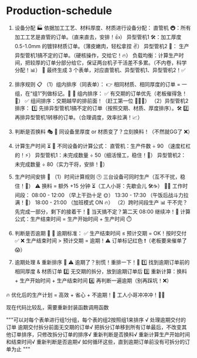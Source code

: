 # Production-schedule
1. 设备分配 🏭
依据加工工艺、材料厚度、材质进行设备分配：
直管机 🚇：所有加工工艺是直管的订单。（直来直去，安排！👍）
异型管机1 🛠️：加工厚度 0.5-1.0mm 的镀锌材质订单。（薄皮嫩肉，轻松拿捏 ✌️）
异型管机2 💪：
生产异型管机1搞不定的订单。（硬核操作，交给它！🔥）
负载均衡：计算生产时间，把较厚的订单分部分给它，保证两台机子干活差不多累。（不内卷，科学分配！📊）
📌 最终生成 3 个表单，对应直管机、异型管机1、异型管机2！✅

3. 排序规则 📋
（1）组内排序（同表单）：
👉 相同材质、相同厚度的订单 = 一组，在“组1”列做标记。📝
📌 组内排序：
✅ 有交期的订单优先（老板催得急！💨）
✅ 组间排序：交期越早的排前面！（赶工第一位 🏃‍♂️💨）
（2）异型管机2 排序：
1️⃣ 先排异型管机1搞不定的订单（按照交期、材质、厚度排序）。🛠️
2️⃣ 再排异型管机1转移的订单。（合理调度，效率拉满！📈）

4. 判断是否换料 🎭
🚨 同设备里厚度 or 材质变了？立刻换料！（不然就GG了 ❌）

5. 计算生产时间 ⏳
📌 不同设备的计算公式：
直管机：生产件数 ÷ 90 （速度杠杠的！⚡）
异型管机1：未完成数量 ÷ 50（细活慢工，稳住！💆）
异型管机2：未完成数量 ÷ 80（实力干将，安排！💪）

6. 生产时间安排 📅
（1）时间计算规则
🕒 三台设备可同时生产（互不干扰，稳住！🤝）
⚠️ 换料 = 额外 +15 分钟 ⏳（工人小哥：先歇会儿 🛠️☕）
👷‍♂️ 工作时间段：
08:00 - 12:00 （早上干劲十足 🌞）
13:30 - 17:30 （午饭后战斗力拉满！💪）
18:00 - 21:00 （加班模式 ON 🔥）
（2）跨时间段生产 📊
干不完？先完成一部分，剩下的接着干！🔄
当天搞不定？第二天 08:00 继续冲！💨
计算公式：生产结束时间 = 生产开始时间 + 生产时间 ⏱️

7. 判断是否逾期 🚨
📌 逾期标准：
✅ 生产结束时间 ≤ 预计交期 = OK！按时交付 ✅
❌ 生产结束时间 > 预计交期 = 逾期！⚠️ 订单标记红色 ❗（老板要来催单了 😱）

8. 逾期处理 & 重新排序 🔄
⚠️ 逾期了？别慌！重排一下！🤯
1️⃣ 找到逾期订单前的相同厚度 & 材质订单
2️⃣ 无交期的拆分，放到逾期订单后
3️⃣ 重新计算：换料 + 生产开始时间 + 生产结束时间
4️⃣ 再判断一遍逾期（别再踩坑！❌）

🔥 优化后的生产计划 = 高效 + 省心 + 不逾期！🚀
工人小哥冲冲冲！🏃💨


现在代码比较乱，需要重新封装函数调用函数

"""可以对每个表单进行组1分组，每个表的组2按照组1来排序  √
处理逾期交付的订单
逾期交付拆分前面无交期的订单√
把拆分订单移到所有订单最后，不改变其他订单排序，只修改拆分订单的排序√
重新判断是否换料√
重新计算生产开始时间和结束时间√
重新判断是否逾期√
如何循环这些，直到逾期订单前没有可拆分的订单为止
"""
